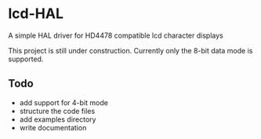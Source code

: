 # lcd-HAL
A simple HAL driver for HD4478 compatible lcd character displays

This project is still under construction.
Currently only the 8-bit data mode is supported.

## Todo
* add support for 4-bit mode
* structure the code files
* add examples directory
* write documentation
